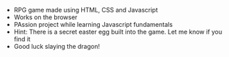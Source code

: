 - RPG game made using HTML, CSS and Javascript
- Works on the browser
- PAssion project while learning Javascript fundamentals
- Hint: There is a secret easter egg built into the game. Let me know if you find it
- Good luck slaying the dragon!
